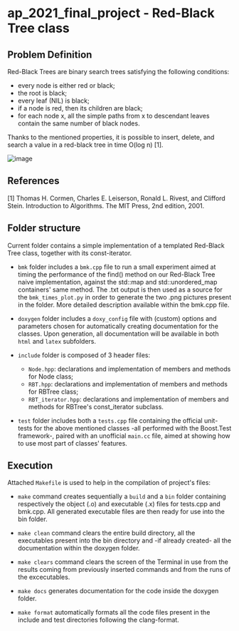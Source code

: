 # ap_2021_final_project - Red-Black Tree class

## Problem Definition
Red-Black Trees are binary search trees satisfying the following conditions:

- every node is either red or black;
- the root is black;
- every leaf (NIL) is black;
- if a node is red, then its children are black;
- for each node x, all the simple paths from x to descendant leaves contain the same number of black nodes.

Thanks to the mentioned properties, it is possible to insert, delete, and search a value in a red-black tree in time O(log n) [1].


![image](https://user-images.githubusercontent.com/56740461/185750889-6148a944-393e-4abe-865c-fbe0f3dc16b1.png)


## References
<a id="1">[1]</a> 
Thomas H. Cormen, Charles E. Leiserson, Ronald L. Rivest, and Clifford Stein. 
Introduction to Algorithms. 
The MIT Press, 2nd edition, 2001.

## Folder structure
Current folder contains a simple implementation of a templated Red-Black Tree class, together with its const-iterator.

* `bmk` folder includes a `bmk.cpp` file to run a small experiment aimed at timing the performance of the find() method on our Red-Black Tree naive implementation, against the std::map and std::unordered_map containers' same method. The .txt output is then used as a source for the `bmk_times_plot.py` in order to generate the two .png pictures present in the folder. More detailed description available within the bmk.cpp file.

* `doxygen` folder includes a `doxy_config` file with (custom) options and parameters chosen for automatically creating documentation for the classes. Upon generation, all documentation will be available in both `html` and `latex` subfolders.

* `include` folder is composed of 3 header files:
    * `Node.hpp`: declarations and implementation of members and methods for Node class;
    * `RBT.hpp`: declarations and implementation of members and methods for RBTree class;
    * `RBT_iterator.hpp`: declarations and implementation of members and methods for RBTree's const_iterator subclass.

* `test` folder includes both a `tests.cpp` file containing the official unit-tests for the above mentioned classes -all performed with the Boost.Test framework-, paired with an unofficial `main.cc` file, aimed at showing how to use most part of classes' features.


## Execution
Attached `Makefile` is used to help in the compilation of project's files:

* `make` command creates sequentially a `build` and a `bin` folder containing respectively the object (.o) and executable (.x) files for tests.cpp and bmk.cpp.
All generated executable files are then ready for use into the bin folder.

* `make clean` command clears the entire build directory, all the executables present into the bin directory and -if already created- all the documentation within the doxygen folder.

* `make clears` command clears the screen of the Terminal in use from the results coming from previously inserted commands and from the runs of the excecutables.

* `make docs` generates documentation for the code inside the doxygen folder.

* `make format` automatically formats all the code files present in the include and test directories following the clang-format.